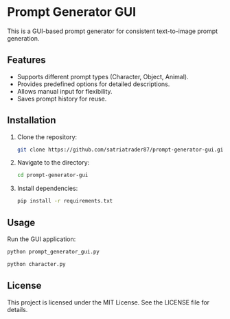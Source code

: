 # Prompt Generator GUI
This is a GUI-based prompt generator for consistent text-to-image prompt generation.

## Features
- Supports different prompt types (Character, Object, Animal).
- Provides predefined options for detailed descriptions.
- Allows manual input for flexibility.
- Saves prompt history for reuse.

## Installation
1. Clone the repository:
   ```bash
   git clone https://github.com/satriatrader87/prompt-generator-gui.git
   ```
2. Navigate to the directory:
   ```bash
   cd prompt-generator-gui
   ```
3. Install dependencies:
   ```bash
   pip install -r requirements.txt
   ```

## Usage
Run the GUI application:
```bash
python prompt_generator_gui.py
```
```bash
python character.py
```
## License
This project is licensed under the MIT License. See the LICENSE file for details.

